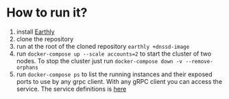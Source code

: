 # How to run it?

1. install [Earthly](https://earthly.dev/get-earthly)
2. clone the repository
3. run at the root of the cloned repository `earthly +dnssd-image`
4. run `docker-compose up --scale accounts=2` to start the cluster of two nodes. To stop the cluster just run `docker-compose down -v --remove-orphans`
5. run `docker-compose ps` to list the running instances and their exposed ports to use by any grpc client. With any gRPC client you can access the service. The service
   definitions is [here](../../../protos/sample/pb/v1)
